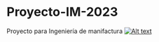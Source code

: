 # Proyecto-IM-2023
Proyecto para Ingeniería de manifactura
[![Alt text](https://img.youtube.com/vi/3RFAX3CbSGA/0.jpg)](https://www.youtube.com/watch?v=3RFAX3CbSGA)
